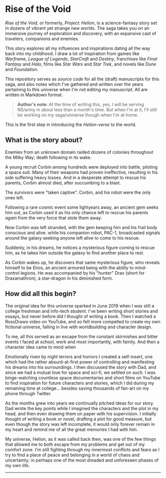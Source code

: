 # Rise of the Void

_Rise of the Void_, or formerly, _Project: Helion_, is a science-fantasy story set in dozens of vibrant yet strange new worlds. The saga takes you on an immersive journey of exploration and discovery, with an expansive cast of travelers, companions and enemies.

This story explores all my influences and inspirations dating all the way back into my childhood. I draw a lot of inspiration from games like _Warframe_, _League of Legends_, _StarCraft_ and _Destiny_, franchises like _Final Fantasy_ and _Halo_, films like _Star Wars_ and _Star Trek_, and novels like _Dune_ and _Foundation_.

This repository serves as _source code_ for all the (draft) manuscripts for this saga, and also notes which I've gathered and written over the years pertaining to this universe when I'm not editing my manuscript. All are written in Markdown format.

> **Author's note**: At the time of writing this, yes, I will be serving NS/army in about less than a month's time. But when I'm at it, I'll still be working on my saga/universe though when I'm at home.

This is the first step in introducing the _Helion-verse_ to the world.

## What is the story about?

Enemies from an unknown domain raided dozens of colonies throughout the Milky Way; death following in its wake.

A young recruit Corbin among hundreds were deployed into battle, piloting a space suit. Many of their weapons had proven ineffective, resulting in his side suffering heavy losses. And in a desperate attempt to rescue his parents, Corbin almost died, after succumbing to a blast.

The survivors were "taken captive". Corbin, and his robot were the only ones left.

Following a rare cosmic event some lightyears away, an ancient gem seeks him out, as Corbin used it as his only chance left to rescue his parents _again_ from the very force that stole them away.

Now Corbin was left stranded, with the gem keeping him and his frail body conscious and alive. while his companion robot, PAC-1, broadcasted signals around the galaxy seeking anyone left alive to come to his rescue.

Suddenly, in his dreams, he notices a mysterious figure coming to rescue him, as he takes him outside the galaxy to find another place to rest.

As Corbin wakes up, he discovers that same mysterious figure, who reveals himself to be Elros, an ancient armored being with the ability to mind-control legions. He was accompanied by his "hunter" Drax (short for Draxamathron), a star-dragon in his diminished form.

## How did all this begin?

The original idea for this universe sparked in June 2019 when I was still a college freshman and info-tech student. I've been writing short stories and essays, but never before did I thought of writing a book. Then I watched a RossDraws video on YouTube, and so felt more compelled to create my own fictional universe, falling in live with worldbuilding and character design.

To me, all this served as an escape from the constant skirmishes and bitter events I faced at school, work and most importantly, with family. And then a character idea came to mind when 



Emotionally riven by night terrors and horrors I created a self-insert, one which had the rather absurd-at-first power of controlling and manifesting his dreams into his surroundings. I then discussed the story with Dad, and since we had a mutual love for space and sci-fi, we settled on such. I was binge-watching countless space documentaries and short films on YouTube to find inspiration for future characters and stories, which I did during my remaining time at college... besides saving thousands of fan-art on my phone through Twitter.

As the months grew into years we continually pitched ideas for our story. Dad wrote the key points while I imagined the characters and the plot in my head, and then even drawing them on paper with his supervision. I initially thought of writing a book or novel, drafting a plot for good measure, but even though the story was left incomplete, it would only forever remain in my heart and remind me of all the great memories I had with him.

My universe, Helion, as it was called back then, was one of the few things that allowed me to both escape from my problems and get out of my comfort zone. I'm still fighting through my innermost conflicts and fears as I try to find a place of peace and belonging in a world of chaos and uncertainty; in perhaps one of the most dreaded and unforeseen phases of my own life.

---

